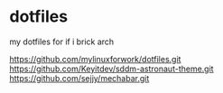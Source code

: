 # dotfiles
my dotfiles for if i brick arch


https://github.com/mylinuxforwork/dotfiles.git      
https://github.com/Keyitdev/sddm-astronaut-theme.git      
https://github.com/sejjy/mechabar.git
